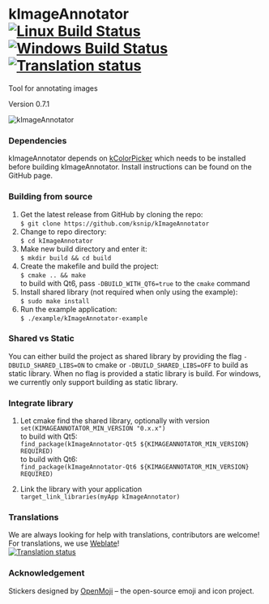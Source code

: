 # kImageAnnotator [![Linux Build Status][github-badge-linux]][github-url-linux] [![Windows Build Status][github-badge-windows]][github-url-windows] [![Translation status][weblate-badge]][weblate-url]
Tool for annotating images

Version 0.7.1

![kImageAnnotator](https://i.imgur.com/4vlPDUn.png "kImageAnnotator")

### Dependencies

kImageAnnotator depends on [kColorPicker](https://github.com/ksnip/kColorPicker) which needs
to be installed before building kImageAnnotator. Install instructions can be found on the GitHub page.

### Building from source

1. Get the latest release from GitHub by cloning the repo:  
    `$ git clone https://github.com/ksnip/kImageAnnotator`
2. Change to repo directory:  
    `$ cd kImageAnnotator`  
3. Make new build directory and enter it:  
    `$ mkdir build && cd build`  
4. Create the makefile and build the project:  
    `$ cmake .. && make`  
   to build with Qt6, pass `-DBUILD_WITH_QT6=true` to the `cmake` command
5. Install shared library (not required when only using the example):  
    `$ sudo make install`
6. Run the example application:  
    `$ ./example/kImageAnnotator-example`

### Shared vs Static

You can either build the project as shared library by providing the flag `-DBUILD_SHARED_LIBS=ON`
to cmake or `-DBUILD_SHARED_LIBS=OFF` to build as static library. When no flag is provided a 
static library is build. For windows, we currently only support building as static library.

### Integrate library

1. Let cmake find the shared library, optionally with version  
    `set(KIMAGEANNOTATOR_MIN_VERSION "0.x.x")`  
    to build with Qt5:  
    `find_package(kImageAnnotator-Qt5 ${KIMAGEANNOTATOR_MIN_VERSION} REQUIRED)`  
    to build with Qt6:  
    `find_package(kImageAnnotator-Qt6 ${KIMAGEANNOTATOR_MIN_VERSION} REQUIRED)`

2. Link the library with your application  
    `target_link_libraries(myApp kImageAnnotator)`  


### Translations
We are always looking for help with translations, contributors are welcome!  
For translations, we use [Weblate](https://hosted.weblate.org/projects/kimageannotator/kimageannotator/)!  
[![Translation status](https://hosted.weblate.org/widgets/kimageannotator/-/kimageannotator/multi-green.svg)](https://hosted.weblate.org/engage/kimageannotator/?utm_source=widget)


### Acknowledgement
Stickers designed by [OpenMoji](https://openmoji.org/) – the open-source emoji and icon project.


[github-badge-linux]:        https://github.com/ksnip/kImageAnnotator/actions/workflows/linux.yml/badge.svg
[github-url-linux]:          https://github.com/ksnip/kImageAnnotator/actions

[github-badge-windows]:        https://github.com/ksnip/kImageAnnotator/actions/workflows/windows.yml/badge.svg
[github-url-windows]:          https://github.com/ksnip/kImageAnnotator/actions

[weblate-badge]:       https://hosted.weblate.org/widgets/kimageannotator/-/kimageannotator/svg-badge.svg
[weblate-url]:         https://hosted.weblate.org/engage/kimageannotator/?utm_source=widget